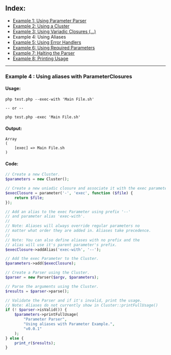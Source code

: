 ## Index:
* [Example 1: Using Parameter Parser](https://github.com/nathan-fiscaletti/parameterparser/blob/master/examples/Example1.md)
* [Example 2: Using a Cluster](https://github.com/nathan-fiscaletti/parameterparser/blob/master/examples/Example2.md)
* [Example 3: Using Variadic Closures (...)](https://github.com/nathan-fiscaletti/parameterparser/blob/master/examples/Example3.md)
* Example 4: Using Aliases
* [Example 5: Using Error Handlers](https://github.com/nathan-fiscaletti/parameterparser/blob/master/examples/Example5.md)
* [Example 6: Using Required Parameters](https://github.com/nathan-fiscaletti/parameterparser/blob/master/examples/Example6.md)
* [Example 7: Halting the Parser](https://github.com/nathan-fiscaletti/parameterparser/blob/master/examples/Example7.md)
* [Example 8: Printing Usage](https://github.com/nathan-fiscaletti/parameterparser/blob/master/examples/Example8.md)

----
### Example 4 : Using aliases with ParameterClosures

#### Usage: 
    php test.php --exec-with 'Main File.sh'

    -- or --

    php test.php -exec 'Main File.sh'
#### Output:
    Array
    (
        [exec] => Main File.sh
    )
#### Code:
```php
// Create a new Cluster.
$parameters = new Cluster();

// Create a new uniadic closure and associate it with the exec parameter.
$execClosure = parameter('-', 'exec', function ($file) {
    return $file;
});

// Add an alias to the exec Parameter using prefix '--'
// and parameter alias 'exec-with'.
// 
// Note: Aliases will always override regular parameters no
// matter what order they are added in. Aliases take precedence.
// 
// Note: You can also define aliases with no prefix and the 
// alias will use it's parent parameter's prefix.
$execClosure->addAlias('exec-with', '--');

// Add the exec Parameter to the Cluster.
$parameters->add($execClosure);

// Create a Parser using the Cluster.
$parser = new Parser($argv, $parameters);

// Parse the arguments using the Cluster.
$results = $parser->parse();

// Validate the Parser and if it's invalid, print the usage.
// Note: Aliases do not currently show in Cluster::printFullUsage()
if (! $parser->isValid()) {
    $parameters->printFullUsage(
        "Parameter Parser",
        "Using aliases with Parameter Example.",
        "v0.0.1"
    );
} else {
    print_r($results);
}
```